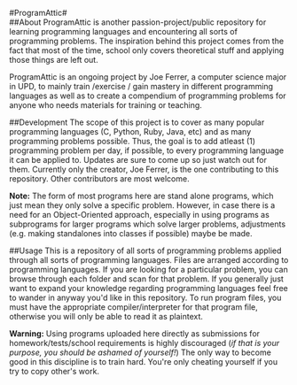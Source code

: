 #ProgramAttic#
<br>
##About
ProgramAttic is another passion-project/public repository for learning programming languages and encountering all sorts of programming problems. The inspiration behind this project comes from the fact that most of the time, school only covers theoretical stuff and applying those things are left out.

ProgramAttic is an ongoing project by Joe Ferrer, a computer science major in UPD, to mainly train /exercise / gain mastery in different programming languages as well as to create a compendium of programming problems for anyone who needs materials for training or teaching.

##Development
The scope of this project is to cover as many popular programming languages (C, Python, Ruby, Java, etc) and as many programming problems possible. Thus, the goal is to add atleast (1) programming problem per day, if possible, to every programming language it can be applied to. Updates are sure to come up so just watch out for them. Currently only the creator, Joe Ferrer, is the one contributing to this repository. Other contributors are most welcome.

__Note:__ The form of most programs here are stand alone programs, which just mean they only solve a specific problem. However, in case there is a need for an  Object-Oriented approach, especially in using programs as subprograms for larger programs which solve larger problems, adjustments (e.g. making standalones into classes if possible) maybe be made.

##Usage
This is a repository of all sorts of programming problems applied through all sorts of programming languages. Files are arranged according to programming languages. If you are looking for a particular problem, you can browse through each folder and scan for that problem. If you generally just want to expand your knowledge regarding programming languages feel free to wander in anyway you'd like in this repository. To run program files, you must have the appropriate compiler/interpreter for that program file, otherwise you will only be able to read it as plaintext.


__Warning:__ Using programs uploaded here directly as submissions for homework/tests/school requirements is highly discouraged (_if that is your purpose, you should be ashamed of yourself!_) The only way to become good in this discipline is to train hard. You're only cheating yourself if you try to copy other's work.